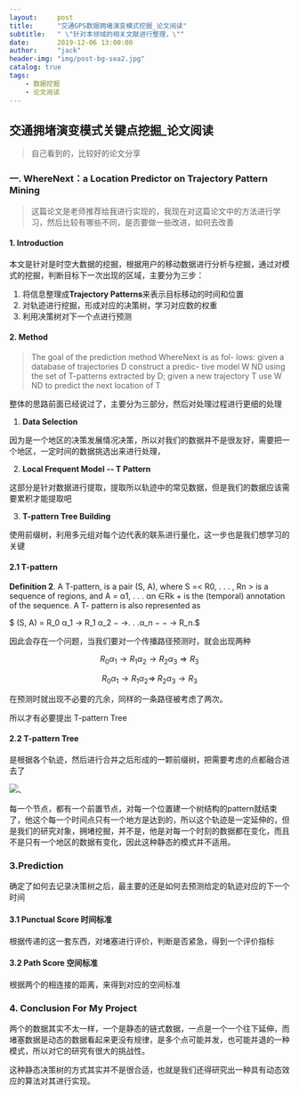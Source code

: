 ```yaml
---
layout:     post
title:      "交通GPS数据拥堵演变模式挖掘_论文阅读"
subtitle:   " \"针对本领域的相关文献进行整理，\""
date:       2019-12-06 13:00:00
author:     "jack"
header-img: "img/post-bg-sea2.jpg"
catalog: true
tags:
    - 数据挖掘
    - 论文阅读
---
```


## 交通拥堵演变模式关键点挖掘_论文阅读

> 自己看到的，比较好的论文分享

### 一. WhereNext：a Location Predictor on Trajectory Pattern Mining

>这篇论文是老师推荐给我进行实现的，我现在对这篇论文中的方法进行学习，然后比较有哪些不同，是否要做一些改进，如何去改善

#### 1. Introduction

本文是针对是时空大数据的挖掘，根据用户的移动数据进行分析与挖掘，通过对模式的挖掘，判断目标下一次出现的区域，主要分为三步：

1. 将信息整理成**Trajectory Patterns**来表示目标移动的时间和位置
2. 对轨迹进行挖掘，形成对应的决策树，学习对应数的权重
3. 利用决策树对下一个点进行预测

#### 2. Method

> The goal of the prediction method WhereNext is as fol- lows: given a database of trajectories D construct a predic- tive model W ND using the set of T-patterns extracted by D; given a new trajectory T use W ND to predict the next location of T

整体的思路前面已经说过了，主要分为三部分，然后对处理过程进行更细的处理

1. **Data Selection**

因为是一个地区的决策发展情况决策，所以对我们的数据并不是很友好，需要把一个地区，一定时间的数据挑选出来进行处理，

2. **Local Frequent Model** **-- T Pattern**

这部分是针对数据进行提取，提取所以轨迹中的常见数据，但是我们的数据应该需要累积才能提取吧

3. **T-pattern Tree Building**

使用前缀树，利用多元组对每个边代表的联系进行量化，这一步也是我们想学习的关键

#### 2.1 T-pattern

**Definition 2**. A T-pattern, is a pair (S, A), where S =< R0, . . . , Rn > is a sequence of regions, and A = α1, . . . αn ∈Rk + is the (temporal) annotation of the sequence. A T- pattern is also represented as 

$ (S, A) = R_0 α_1 → R_1 α_2 − →. . .α_n − − → R_n.$

因此会存在一个问题，当我们要对一个传播路径预测时，就会出现两种

$$R_0 α_1 → R_1 α_2  → R_2α_3 ⇒  R_3  $$

$$R_0 α_1 → R_1α_2 ⇒ \; R_2 α_3 → R_3 $$

在预测时就出现不必要的亢余，同样的一条路径被考虑了两次。

所以才有必要提出 T-pattern Tree

#### 2.2 T-pattern Tree

是根据各个轨迹，然后进行合并之后形成的一颗前缀树，把需要考虑的点都融合进去了

![](https://tva1.sinaimg.cn/large/006tNbRwly1g9o6zt24o8j30i30c2t9y.jpg)、

每一个节点，都有一个前置节点，对每一个位置建一个树结构的pattern就结束了，他这个每一个时间点只有一个地方是达到的，所以这个轨迹是一定延伸的，但是我们的研究对象，拥堵挖掘，并不是，他是对每一个时刻的数据都在变化，而且不是只有一个地区的数据有变化，因此这种静态的模式并不适用。

### 3.Prediction

确定了如何去记录决策树之后，最主要的还是如何去预测给定的轨迹对应的下一个时间

#### 3.1 Punctual Score 时间标准

根据传递的这一套东西，对堵塞进行评价，判断是否紧急，得到一个评价指标

#### 3.2 Path Score 空间标准

根据两个的相连接的距离，来得到对应的空间标准

### 4. Conclusion For My Project

两个的数据其实不太一样，一个是静态的链式数据，一点是一个一个往下延伸，而堵塞数据是动态的数据看起来更没有规律，是多个点可能并发，也可能并退的一种模式，所以对它的研究有很大的挑战性。

这种静态决策树的方式其实并不是很合适，也就是我们还得研究出一种具有动态效应的算法对其进行实现。



